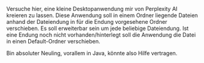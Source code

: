 
Versuche hier, eine kleine Desktopanwendung mir von Perplexity AI kreieren zu lassen. 
Diese Anwendung soll in einem Ordner liegende Dateien anhand der Dateiendung in für die Endung vorgesehene Ordner verschieben.
Es soll erweiterbar sein um jede beliebige Dateiendung. 
Ist eine Endung noch nicht vorhanden/hinterlegt soll die Anwendung die Datei in einen Default-Ordner verschieben. 


Bin absoluter Neuling, vorallem in Java, könnte also Hilfe vertragen. 


